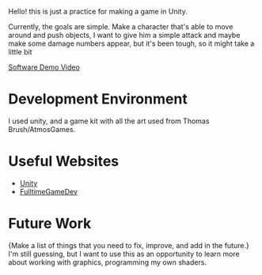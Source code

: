 Hello! this is just a practice for making a game in Unity.

Currently, the goals are simple. Make a character that's able to move around and push objects, I want to give him a simple attack and maybe make some damage numbers appear, but it's been tough, so it might take a little bit

[Software Demo Video](http://youtube.com)

# Development Environment

I used unity, and a game kit with all the art used from Thomas Brush/AtmosGames.

# Useful Websites

* [Unity](www.unity.com)
* [FulltimeGameDev](https://www.fulltimegamedev.com/free-game-kit-2d-platformer-2021)

# Future Work

{Make a list of things that you need to fix, improve, and add in the future.}
I'm still guessing, but I want to use this as an opportunity to learn more about working with graphics, programming my own shaders.
